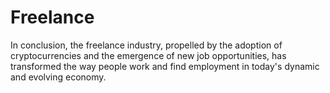 # Freelance
 In conclusion, the freelance industry, propelled by the adoption of cryptocurrencies and the emergence of new job opportunities, has transformed the way people work and find employment in today's dynamic and evolving economy.
